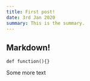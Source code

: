 ```yaml
---
title: First post!
date: 3rd Jan 2020
summary: This is the summary.
---
```

## Markdown!

`def function(){}`

Some more text

